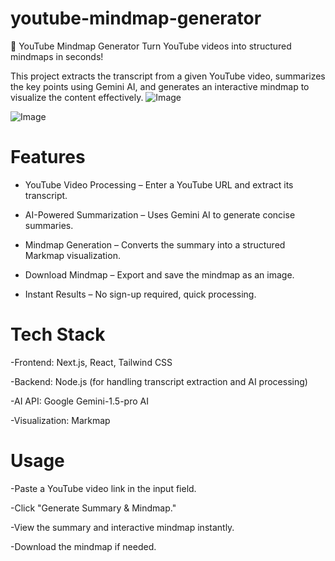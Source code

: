 # youtube-mindmap-generator
🎥 YouTube Mindmap Generator
Turn YouTube videos into structured mindmaps in seconds!

This project extracts the transcript from a given YouTube video, summarizes the key points using Gemini AI, and generates an interactive mindmap to visualize the content effectively.
![Image](https://github.com/user-attachments/assets/816d306a-bb0a-41f2-9a1b-0b7ffa70f042)

![Image](https://github.com/user-attachments/assets/fa6689da-087b-46aa-963d-212066ab10ac)


# Features

- YouTube Video Processing – Enter a YouTube URL and extract its transcript.

- AI-Powered Summarization – Uses Gemini AI to generate concise summaries.

- Mindmap Generation – Converts the summary into a structured Markmap visualization.

- Download Mindmap – Export and save the mindmap as an image.

- Instant Results – No sign-up required, quick processing.


# Tech Stack

-Frontend: Next.js, React, Tailwind CSS

-Backend: Node.js (for handling transcript extraction and AI processing)

-AI API: Google Gemini-1.5-pro AI

-Visualization: Markmap


# Usage

-Paste a YouTube video link in the input field.

-Click "Generate Summary & Mindmap."

-View the summary and interactive mindmap instantly.

-Download the mindmap if needed.
